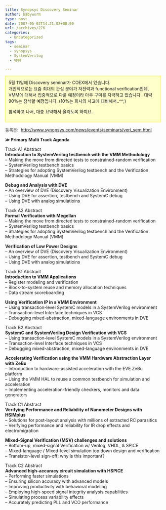 ```yaml
---
title: Synopsys Discovery Seminar
author: babyworm
type: post
date: 2007-05-02T14:21:02+00:00
url: /archives/276
categories:
  - Uncategorized
tags:
  - seminar
  - synopsys
  - SystemVerilog
  - VMM

---
```

<DIV style="BORDER-RIGHT: #fff200 1px solid; PADDING-RIGHT: 10px; BORDER-TOP: #fff200 1px solid; PADDING-LEFT: 10px; PADDING-BOTTOM: 10px; BORDER-LEFT: #fff200 1px solid; PADDING-TOP: 10px; BORDER-BOTTOM: #fff200 1px solid; BACKGROUND-COLOR: #ffffcc">
  5월 11일에 Discovery seminar가 COEX에서 있습니다. <br />개인적으로는 요즘 최대의 관심 분야가 저전력과 functional verification인데, VMM에 대해서 집중적으로 다룰 예정이라 아주 구미를 자극하고 있습니다. &nbsp;대략 90%는 참석할 예정입니다. (10%는 회사의 사고에 대비해서..^^;)<br /> 
  
  <P>
    참석하고 나서, 대충 요약해서 올리도록 하지요.
  </P>
</DIV>

  


  
등록은: &nbsp;<http://www.synopsys.com/news/events/seminars/veri_sem.html>

**≫ Primary Multi Track Agenda** 

  


Track A1 Abstract  
**Introduction to SystemVerilog testbench with the VMM Methodology**  
&#8211; Making the move from directed tests to constrained-random verification  
&#8211; SystemVerilog testbench basics  
&#8211; Strategies for adopting SystemVerilog testbench and the Verification Methodology Manual (VMM)  


**Debug and Analysis with DVE**  
&#8211; An overview of DVE (Discovery Visualization Environment)  
&#8211; Using DVE for assertion, testbench and SystemC debug  
&#8211; Using DVE with analog simulatioins  


Track A2 Abstract  
**Formal Verification with Megellan**  
&#8211; Making the move from directed tests to constrained-random verification  
&#8211; SystemVerilog testbench basics  
&#8211; Strategies for adopting SystemVerilog testbench and the Verification Methodology Manual (VMM)  


**Verification of Low Power Designs**  
&#8211; An overview of DVE (Discovery Visualization Environment)  
&#8211; Using DVE for assertion, testbench and SystemC debug  
&#8211; Using DVE with analog simulatioins  


Track B1 Abstract  
**Introduction to VMM Applications**  
&#8211; Register modeling and verification  
&#8211; Block-to-system reuse and memory allocation techniques  
&#8211; Data stream scoreboarding  


**Using Verification IP in a VMM Environment**  
&#8211; Using transaction-level SystemC models in a SystemVerilog environment  
&#8211; Transaction-level Interface techniques in VCS  
&#8211; Debugging mixed-abstraction, mixed-language environments in DVE  


Track B2 Abstract  
**SystemC and SystemVerilog Design Verification with VCS**  
&#8211; Using transaction-level SystemC models in a SystemVerilog environment  
&#8211; Transaction-level Interface techniques in VCS  
&#8211; Debugging mixed-abstraction, mixed-language environments in DVE  


**Accelerating Verification using the VMM Hardware Abstraction Layer with ZeBu**  
&#8211; Introduction to hardware-assisted acceleration with the EVE ZeBu platform  
&#8211; Using the VMM HAL to reuse a common testbench for simulation and acceleration  
&#8211; Implementing acceleration-friendly checkers, monitors and data generators  


Track C1 Abstract  
**Verifying Performance and Reliability of Nanometer Designs with HSIMplus**  
&#8211; Solutions for post-layout analysis with millions of extracted RC parasitics  
&#8211; Verifying performance and reliability for IR drop effects and electromigration  


**Mixed-Signal Verification (MSV) challenges and solutions**  
&#8211; Bottom-up, mixed-signal Verification w/ Verilog, VHDL, & SPICE  
&#8211; Mixed-language / Mixed-level simulation top down design and verification  
&#8211; Transistor-level sign-off: why is this important?  


Track C2 Abstract  
**Advanced high-accuracy circuit simulation with HSPICE**  
&#8211; Performing faster simulations  
&#8211; Ensuring silicon accuracy with advanced models  
&#8211; Improving productivity with behavioral modeling  
&#8211; Employing high-speed signal integrity analysis capabilities  
&#8211; Simulating process variability effects  
&#8211; Accurately predicting PLL and VCO performance